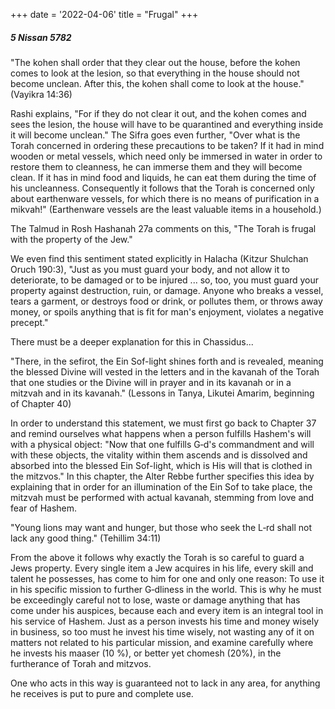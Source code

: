 +++
date = '2022-04-06'
title = "Frugal"
+++

##### 5 Nissan 5782

"The kohen shall order that they clear out the house, before the kohen comes to look at the lesion, so that everything in the house should not become unclean. After this, the kohen shall come to look at the house." (Vayikra 14:36)

Rashi explains, "For if they do not clear it out, and the kohen comes and sees the lesion, the house will have to be quarantined and everything inside it will become unclean." The Sifra goes even further, "Over what is the Torah concerned in ordering these precautions to be taken? If it had in mind wooden or metal vessels, which need only be immersed in water in order to restore them to cleanness, he can immerse them and they will become clean. If it has in mind food and liquids, he can eat them during the time of his uncleanness. Consequently it follows that the Torah is concerned only about earthenware vessels, for which there is no means of purification in a mikvah!" (Earthenware vessels are the least valuable items in a household.)

The Talmud in Rosh Hashanah 27a comments on this, "The Torah is frugal with the property of the Jew."

We even find this sentiment stated explicitly in Halacha (Kitzur Shulchan Oruch 190:3), "Just as you must guard your body, and not allow it to deteriorate, to be damaged or to be injured ... so, too, you must guard your property against destruction, ruin, or damage. Anyone who breaks a vessel, tears a garment, or destroys food or drink, or pollutes them, or throws away money, or spoils anything that is fit for man's enjoyment, violates a negative precept."

There must be a deeper explanation for this in Chassidus...

"There, in the sefirot, the Ein Sof-light shines forth and is revealed, meaning the blessed Divine will vested in the letters and in the kavanah of the Torah that one studies or the Divine will in prayer and in its kavanah or in a mitzvah and in its kavanah." (Lessons in Tanya, Likutei Amarim, beginning of Chapter 40)

In order to understand this statement, we must first go back to Chapter 37 and remind ourselves what happens when a person fulfills Hashem's will with a physical object: "Now that one fulfills G‑d's commandment and will with these objects, the vitality within them ascends and is dissolved and absorbed into the blessed Ein Sof-light, which is His will that is clothed in the mitzvos." In this chapter, the Alter Rebbe further specifies this idea by explaining that in order for an illumination of the Ein Sof to take place, the mitzvah must be performed with actual kavanah, stemming from love and fear of Hashem.

"Young lions may want and hunger, but those who seek the L‑rd shall not lack any good thing." (Tehillim 34:11)

From the above it follows why exactly the Torah is so careful to guard a Jews property. Every single item a Jew acquires in his life, every skill and talent he possesses, has come to him for one and only one reason: To use it in his specific mission to further G‑dliness in the world. This is why he must be exceedingly careful not to lose, waste or damage anything that has come under his auspices, because each and every item is an integral tool in his service of Hashem. Just as a person invests his time and money wisely in business, so too must he invest his time wisely, not wasting any of it on matters not related to his particular mission, and examine carefully where he invests his maaser (10 %), or better yet chomesh (20%), in the furtherance of Torah and mitzvos.

One who acts in this way is guaranteed not to lack in any area, for anything he receives is put to pure and complete use.
